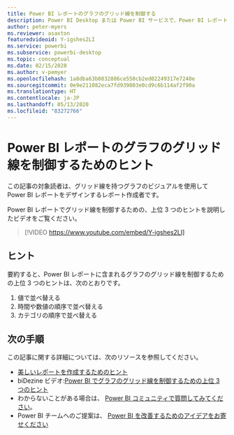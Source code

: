 ```yaml
---
title: Power BI レポートのグラフのグリッド線を制御する
description: Power BI Desktop または Power BI サービスで、Power BI レポートのビジュアルに含まれるグラフのグリッド線を制御するための 3 つのヒントです。
author: peter-myers
ms.reviewer: asaxton
featuredvideoid: Y-igshes2LI
ms.service: powerbi
ms.subservice: powerbi-desktop
ms.topic: conceptual
ms.date: 02/15/2020
ms.author: v-pemyer
ms.openlocfilehash: 1a8dba63b0832886ce550cb2ed02249317e7240e
ms.sourcegitcommit: 0e9e211082eca7fd939803e0cd9c6b114af2f90a
ms.translationtype: HT
ms.contentlocale: ja-JP
ms.lasthandoff: 05/13/2020
ms.locfileid: "83272766"
---
```

# <a name="tips-to-control-chart-gridlines-in-power-bi-reports"></a>Power BI レポートのグラフのグリッド線を制御するためのヒント

この記事の対象読者は、グリッド線を持つグラフのビジュアルを使用して Power BI レポートをデザインするレポート作成者です。

Power BI レポートでグリッド線を制御するための、上位 3 つのヒントを説明したビデオをご覧ください。

> [!VIDEO https://www.youtube.com/embed/Y-igshes2LI]

## <a name="tips"></a>ヒント

要約すると、Power BI レポートに含まれるグラフのグリッド線を制御するための上位 3 つのヒントは、次のとおりです。

1. 値で並べ替える
1. 時間や数値の順序で並べ替える
1. カテゴリの順序で並べ替える

## <a name="next-steps"></a>次の手順

この記事に関する詳細については、次のリソースを参照してください。

- [美しいレポートを作成するためのヒント](../create-reports/desktop-tips-and-tricks-for-creating-reports.md)
- biDezine ビデオ:[Power BI でグラフのグリッド線を制御するための上位 3 つのヒント](https://www.youtube.com/watch?v=Y-igshes2LI)
- わからないことがある場合は、 [Power BI コミュニティで質問してみてください](https://community.powerbi.com/)。
- Power BI チームへのご提案は、 [Power BI を改善するためのアイデアをお寄せください](https://ideas.powerbi.com)

